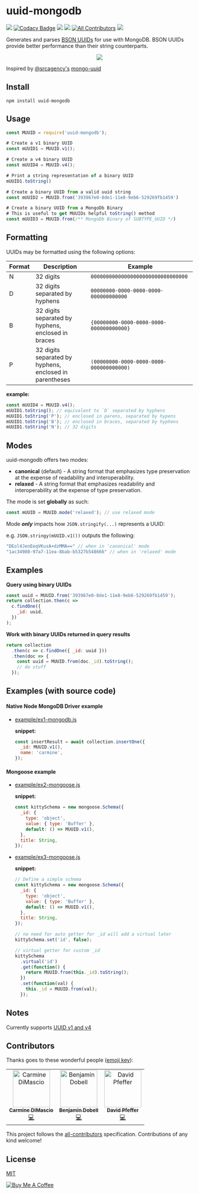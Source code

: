 # uuid-mongodb
![](https://travis-ci.org/cdimascio/uuid-mongodb.svg?branch=master) [![Codacy Badge](https://api.codacy.com/project/badge/Grade/a42f61ffc97b4bcbbca184ab838092c8)](https://www.codacy.com/app/cdimascio/uuid-mongodb?utm_source=github.com&amp;utm_medium=referral&amp;utm_content=cdimascio/uuid-mongodb&amp;utm_campaign=Badge_Grade) ![](https://img.shields.io/npm/v/uuid-mongodb.svg) ![](https://img.shields.io/npm/dm/uuid-mongodb.svg) [![All Contributors](https://img.shields.io/badge/all_contributors-3-orange.svg?style=flat-square)](#contributors)
 ![](https://img.shields.io/badge/license-MIT-blue.svg)

Generates and parses [BSON UUIDs](https://docs.mongodb.com/manual/reference/method/UUID/) for use with MongoDB. BSON UUIDs provide better performance than their string counterparts.

<p align="center">
  <img src="https://raw.githubusercontent.com/cdimascio/uuid-mongodb/master/assets/uuid-mongodb.png?raw=truef"/>
</p>

Inspired by [@srcagency's](https://github.com/srcagency) [mongo-uuid](https://github.com/srcagency/mongo-uuid)

## Install

```shell
npm install uuid-mongodb
```

## Usage

```javascript
const MUUID = require('uuid-mongodb');

# Create a v1 binary UUID
const mUUID1 = MUUID.v1();

# Create a v4 binary UUID
const mUUID4 = MUUID.v4();

# Print a string representation of a binary UUID
mUUID1.toString()

# Create a binary UUID from a valid uuid string
const mUUID2 = MUUID.from('393967e0-8de1-11e8-9eb6-529269fb1459')

# Create a binary UUID from a MongoDb Binary
# This is useful to get MUUIDs helpful toString() method
const mUUID3 = MUUID.from(/** MongoDb Binary of SUBTYPE_UUID */)
```

## Formatting

UUIDs may be formatted using the following options:

Format | Description | Example
-- | -- | --
N | 32 digits | `00000000000000000000000000000000`
D | 32 digits separated by hyphens | `00000000-0000-0000-0000-000000000000`
B | 32 digits separated by hyphens, enclosed in braces | `{00000000-0000-0000-0000-000000000000}`
P | 32 digits separated by hyphens, enclosed in parentheses | `(00000000-0000-0000-0000-000000000000)`

**example:**
```javascript
const mUUID4 = MUUID.v4();
mUUID1.toString(); // equivalent to `D` separated by hyphens
mUUID1.toString('P'); // enclosed in parens, separated by hypens
mUUID1.toString('B'); // enclosed in braces, separated by hyphens
mUUID1.toString('N'); // 32 digits
```

## Modes

uuid-mongodb offers two modes:

- **canonical** (default) - A string format that emphasizes type preservation at the expense of readability and interoperability.
- **relaxed** - A string format that emphasizes readability and interoperability at the expense of type preservation.

The mode is set **globally** as such:

```javascript
const mUUID = MUUID.mode('relaxed'); // use relaxed mode
```

Mode _**only**_ impacts how `JSON.stringify(...)` represents a UUID:

e.g. `JSON.stringy(mUUID.v1())` outputs the following:

```javascript
"DEol4JenEeqVKusA+dzMMA==" // when in 'canonical' mode
"1ac34980-97a7-11ea-8bab-b5327b548666" // when in 'relaxed' mode
```

## Examples

**Query using binary UUIDs**

```javascript
const uuid = MUUID.from('393967e0-8de1-11e8-9eb6-529269fb1459');
return collection.then(c =>
  c.findOne({
    _id: uuid,
  })
);
```

**Work with binary UUIDs returned in query results**

```javascript
return collection
  .then(c => c.findOne({ _id: uuid }))
  .then(doc => {
    const uuid = MUUID.from(doc._id).toString();
    // do stuff
  });
```

## Examples (with source code)

#### Native Node MongoDB Driver example

- [example/ex1-mongodb.js](example/ex1-mongodb.js)

	**snippet:**
	
	```javascript
	const insertResult = await collection.insertOne({
	  _id: MUUID.v1(),
	  name: 'carmine',
	});
	```

#### Mongoose example

- [example/ex2-mongoose.js](example/ex2-mongoose.js)

	**snippet:**
	
	```javascript
	const kittySchema = new mongoose.Schema({
	  _id: {
	    type: 'object',
	    value: { type: 'Buffer' },
	    default: () => MUUID.v1(),
	  },
	  title: String,
	});
	```

- [example/ex3-mongoose.js](example/ex3-mongoose.js)

	**snippet:**
	
	```javascript
	// Define a simple schema
	const kittySchema = new mongoose.Schema({
	  _id: {
	    type: 'object',
	    value: { type: 'Buffer' },
	    default: () => MUUID.v1(),
	  },
	  title: String,
	});
	
	// no need for auto getter for _id will add a virtual later
	kittySchema.set('id', false);
	
	// virtual getter for custom _id
	kittySchema
	  .virtual('id')
	  .get(function() {
	    return MUUID.from(this._id).toString();
	  })
	  .set(function(val) {
	    this._id = MUUID.from(val);
	  });
	```

## Notes

Currently supports [UUID v1 and v4](https://www.ietf.org/rfc/rfc4122.txt)

## Contributors

Thanks goes to these wonderful people ([emoji key](https://allcontributors.org/docs/en/emoji-key)):

<!-- ALL-CONTRIBUTORS-LIST:START - Do not remove or modify this section -->
<!-- prettier-ignore -->
<table>
 <tr><td align="center"><a href="https://github.com/cdimascio"><img src="https://avatars1.githubusercontent.com/u/4706618?v=4" width="100px;" alt="Carmine DiMascio"/><br /><sub><b>Carmine DiMascio</b></sub></a><br /><a href="https://github.com/cdimascio/uuid-mongodb/commits?author=Carmine-DiMascio" title="Code">💻</a></td><td align="center"><a href="https://glassechidna.com.au"><img src="https://avatars1.githubusercontent.com/u/482276?v=4" width="100px;" alt="Benjamin Dobell"/><br /><sub><b>Benjamin Dobell</b></sub></a><br /><a href="https://github.com/cdimascio/uuid-mongodb/commits?author=Benjamin-Dobell" title="Code">💻</a></td>
<td align="center"><a href="https://github.com/bytenik"><img src="https://avatars0.githubusercontent.com/u/441347?v=4" width="100px;" alt="David Pfeffer"/><br /><sub><b>David Pfeffer</b></sub></a><br /><a href="https://github.com/cdimascio/uuid-mongodb/commits?author=bytenik" title="Code">💻</a></td></tr></table>
	</tr></table>

<!-- ALL-CONTRIBUTORS-LIST:END -->

This project follows the [all-contributors](https://github.com/all-contributors/all-contributors) specification. Contributions of any kind welcome!

## License

[MIT](./LICENSE)

<a href="https://www.buymeacoffee.com/m97tA5c" target="_blank"><img src="https://bmc-cdn.nyc3.digitaloceanspaces.com/BMC-button-images/custom_images/orange_img.png" alt="Buy Me A Coffee" style="height: auto !important;width: auto !important;" ></a>

